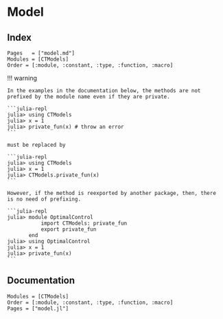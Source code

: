 # Model

## Index

```@index
Pages   = ["model.md"]
Modules = [CTModels]
Order = [:module, :constant, :type, :function, :macro]
```

!!! warning

    In the examples in the documentation below, the methods are not prefixed by the module name even if they are private. 

    ```julia-repl
    julia> using CTModels
    julia> x = 1
    julia> private_fun(x) # throw an error
    ```

    must be replaced by

    ```julia-repl
    julia> using CTModels
    julia> x = 1
    julia> CTModels.private_fun(x)
    ```

    However, if the method is reexported by another package, then, there is no need of prefixing.

    ```julia-repl
    julia> module OptimalControl
               import CTModels: private_fun
               export private_fun
           end
    julia> using OptimalControl
    julia> x = 1
    julia> private_fun(x)
    ```

## Documentation

```@autodocs
Modules = [CTModels]
Order = [:module, :constant, :type, :function, :macro]
Pages = ["model.jl"]
```